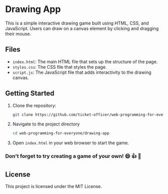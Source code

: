 # Drawing App

This is a simple interactive drawing game built using HTML, CSS, and JavaScript. Users can draw on a canvas element by clicking and dragging their mouse.

## Files

- `index.html`: The main HTML file that sets up the structure of the page.
- `styles.css`: The CSS file that styles the page.
- `script.js`: The JavaScript file that adds interactivity to the drawing canvas.

## Getting Started

1. Clone the repository:
   ```bash
   git clone https://github.com/ticket-officer/web-programming-for-everyone.git
   ```

2. Navigate to the project directory
   ```bash
   cd web-programming-for-everyone/drawing-app
   ```

3. Open `index.html` in your web browser to start the game.

### Don't forget to try creating a game of your own! 😄 👍 🚀

## License

This project is licensed under the MIT License.
